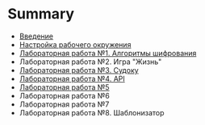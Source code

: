 # Summary

* [Введение](README.md)
* [Настройка рабочего окружения](chapter1.md)
* [Лабораторная работа №1. Алгоритмы шифрования](lab1.md)
* Лабораторная работа №2. Игра "Жизнь"
* [Лабораторная работа №3. Судоку](lab3.md)
* [Лабораторная работа №4. API](lab4.md)
* [Лабораторная работа №5](lab5.md)
* Лабораторная работа №6
* Лабораторная работа №7
* Лабораторная работа №8. Шаблонизатор

